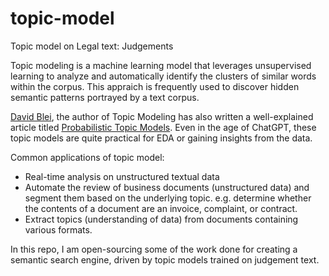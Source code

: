 # topic-model
Topic model on Legal text: Judgements

Topic modeling is a machine learning model that leverages unsupervised learning to analyze and automatically identify the clusters of similar words within the corpus. This appraich is frequently used to discover hidden semantic patterns portrayed by a text corpus.

[David Blei](http://www.cs.columbia.edu/~blei/index.html), the author of Topic Modeling has also written a well-explained article titled [Probabilistic Topic Models](http://www.cs.columbia.edu/~blei/papers/Blei2012.pdf). Even in the age of ChatGPT, these topic models are quite practical for EDA or gaining insights from the data.

Common applications of topic model:
- Real-time analysis on unstructured textual data
- Automate the review of business documents (unstructured data) and segment them based on the underlying topic. e.g. determine whether the contents of a document are an invoice, complaint, or contract.
- Extract topics (understanding of data) from documents containing various formats.


In this repo, I am open-sourcing some of the work done for creating a semantic search engine, driven by topic models trained on judgement text. 
